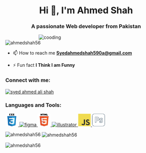 <h1 align="center">Hi 👋, I'm Ahmed Shah</h1>
<h3 align="center">A passionate Web developer from Pakistan</h3>

<img align="right" alt="cooding" width="400" src="https://images.app.goo.gl/AgULqYs5Jgdu1D1A9">
<p align="left"> <img src="https://komarev.com/ghpvc/?username=ahmedshah56&label=Profile%20views&color=0e75b6&style=flat" alt="ahmedshah56" /> </p>

- 📫 How to reach me **Syedahmedshah590a@gmail.com**

- ⚡ Fun fact **I Think I am Funny**

<h3 align="left">Connect with me:</h3>
<p align="left">
<a href="https://linkedin.com/in/syed ahmed ali shah" target="blank"><img align="center" src="https://raw.githubusercontent.com/rahuldkjain/github-profile-readme-generator/master/src/images/icons/Social/linked-in-alt.svg" alt="syed ahmed ali shah" height="30" width="40" /></a>
</p>

<h3 align="left">Languages and Tools:</h3>
<p align="left"> <a href="https://www.w3schools.com/css/" target="_blank" rel="noreferrer"> <img src="https://raw.githubusercontent.com/devicons/devicon/master/icons/css3/css3-original-wordmark.svg" alt="css3" width="40" height="40"/> </a> <a href="https://www.figma.com/" target="_blank" rel="noreferrer"> <img src="https://www.vectorlogo.zone/logos/figma/figma-icon.svg" alt="figma" width="40" height="40"/> </a> <a href="https://www.w3.org/html/" target="_blank" rel="noreferrer"> <img src="https://raw.githubusercontent.com/devicons/devicon/master/icons/html5/html5-original-wordmark.svg" alt="html5" width="40" height="40"/> </a> <a href="https://www.adobe.com/in/products/illustrator.html" target="_blank" rel="noreferrer"> <img src="https://www.vectorlogo.zone/logos/adobe_illustrator/adobe_illustrator-icon.svg" alt="illustrator" width="40" height="40"/> </a> <a href="https://developer.mozilla.org/en-US/docs/Web/JavaScript" target="_blank" rel="noreferrer"> <img src="https://raw.githubusercontent.com/devicons/devicon/master/icons/javascript/javascript-original.svg" alt="javascript" width="40" height="40"/> </a> <a href="https://www.photoshop.com/en" target="_blank" rel="noreferrer"> <img src="https://raw.githubusercontent.com/devicons/devicon/master/icons/photoshop/photoshop-line.svg" alt="photoshop" width="40" height="40"/> </a> </p>

<p><img align="left" src="https://github-readme-stats.vercel.app/api/top-langs?username=ahmedshah56&show_icons=true&locale=en&layout=compact" alt="ahmedshah56" /></p>

<p>&nbsp;<img align="center" src="https://github-readme-stats.vercel.app/api?username=ahmedshah56&show_icons=true&locale=en" alt="ahmedshah56" /></p>

<p><img align="center" src="https://github-readme-streak-stats.herokuapp.com/?user=ahmedshah56&" alt="ahmedshah56" /></p>


